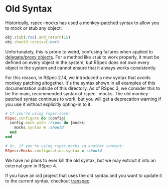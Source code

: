 # Old Syntax

Historically, rspec-mocks has used a monkey-patched syntax to allow you to mock or stub any object:

```ruby
obj.stub(:foo).and_return(15)
obj.should_receive(:bar)
```

Unfortunately, this is prone to weird, confusing failures when applied to [delegate/proxy
objects](http://myronmars.to/n/dev-blog/2012/06/rspecs-new-expectation-syntax#delegation_issues). For a method like `stub` to work properly, it must be defined on every object in the
system, but RSpec does not own every object in the system and cannot ensure that it always
works consistently.

For this reason, in RSpec 2.14, we introduced a new syntax that avoids monkey patching
altogether. It's the syntax shown in all examples of this documentation outside of this
directory. As of RSpec 3, we consider this to be the main, recommended syntax of rspec-
mocks. The old monkey-patched syntax continues to work, but you will get a deprecation
warning if you use it without explicitly opting-in to it:

```ruby
# If you're using rspec-core:
RSpec.configure do |config|
  config.mock_with :rspec do |mocks|
    mocks.syntax = :should
  end
end

# Or, if you're using rspec-mocks in another context:
RSpec::Mocks.configuration.syntax = :should
```

We have no plans to ever kill the old syntax, but we may extract it into an external gem in
RSpec 4.

If you have an old project that uses the old syntax and you want to update it to the current
syntax, checkout [transpec](http://yujinakayama.me/transpec/).
